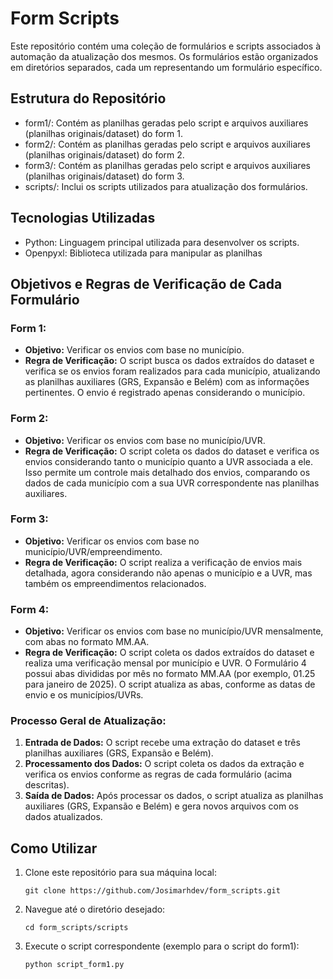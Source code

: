 # Form Scripts

Este repositório contém uma coleção de formulários e scripts associados à automação da atualização dos mesmos. Os formulários estão organizados em diretórios separados, cada um representando um formulário específico.

## Estrutura do Repositório

- form1/: Contém as planilhas geradas pelo script e arquivos auxiliares (planilhas originais/dataset) do form 1.
- form2/: Contém as planilhas geradas pelo script e arquivos auxiliares (planilhas originais/dataset) do form 2.
- form3/: Contém as planilhas geradas pelo script e arquivos auxiliares (planilhas originais/dataset) do form 3.
- scripts/: Inclui os scripts utilizados para atualização dos formulários.

## Tecnologias Utilizadas

- Python: Linguagem principal utilizada para desenvolver os scripts.
- Openpyxl: Biblioteca utilizada para manipular as planilhas

## Objetivos e Regras de Verificação de Cada Formulário

### Form 1:
- **Objetivo:** Verificar os envios com base no município.
- **Regra de Verificação:** O script busca os dados extraídos do dataset e verifica se os envios foram realizados para cada município, atualizando as planilhas auxiliares (GRS, Expansão e Belém) com as informações pertinentes. O envio é registrado apenas considerando o município.

### Form 2:
- **Objetivo:** Verificar os envios com base no município/UVR.
- **Regra de Verificação:** O script coleta os dados do dataset e verifica os envios considerando tanto o município quanto a UVR associada a ele. Isso permite um controle mais detalhado dos envios, comparando os dados de cada município com a sua UVR correspondente nas planilhas auxiliares.

### Form 3:
- **Objetivo:** Verificar os envios com base no município/UVR/empreendimento.
- **Regra de Verificação:** O script realiza a verificação de envios mais detalhada, agora considerando não apenas o município e a UVR, mas também os empreendimentos relacionados. 

### Form 4:
- **Objetivo:** Verificar os envios com base no município/UVR mensalmente, com abas no formato MM.AA.
- **Regra de Verificação:** O script coleta os dados extraídos do dataset e realiza uma verificação mensal por município e UVR. O Formulário 4 possui abas divididas por mês no formato MM.AA (por exemplo, 01.25 para janeiro de 2025). O script atualiza as abas, conforme as datas de envio e os municípios/UVRs.

### Processo Geral de Atualização:
1. **Entrada de Dados:** O script recebe uma extração do dataset e três planilhas auxiliares (GRS, Expansão e Belém).
2. **Processamento dos Dados:** O script coleta os dados da extração e verifica os envios conforme as regras de cada formulário (acima descritas).
3. **Saída de Dados:** Após processar os dados, o script atualiza as planilhas auxiliares (GRS, Expansão e Belém) e gera novos arquivos com os dados atualizados.

## Como Utilizar

1. Clone este repositório para sua máquina local:
   ```
   git clone https://github.com/Josimarhdev/form_scripts.git
2. Navegue até o diretório desejado:
   ```
   cd form_scripts/scripts
3. Execute o script correspondente (exemplo para o script do form1):
   ```
   python script_form1.py 
